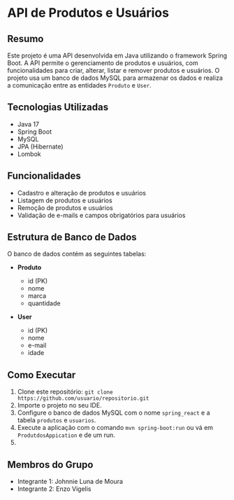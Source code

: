 # API de Produtos e Usuários

## Resumo
Este projeto é uma API desenvolvida em Java utilizando o framework Spring Boot. A API permite o gerenciamento de produtos e usuários, com funcionalidades para criar, alterar, listar e remover produtos e usuários. O projeto usa um banco de dados MySQL para armazenar os dados e realiza a comunicação entre as entidades `Produto` e `User`.

## Tecnologias Utilizadas
- Java 17
- Spring Boot
- MySQL
- JPA (Hibernate)
- Lombok

## Funcionalidades
- Cadastro e alteração de produtos e usuários
- Listagem de produtos e usuários
- Remoção de produtos e usuários
- Validação de e-mails e campos obrigatórios para usuários

## Estrutura de Banco de Dados
O banco de dados contém as seguintes tabelas:

- **Produto**
  - id (PK)
  - nome
  - marca
  - quantidade

- **User**
  - id (PK)
  - nome
  - e-mail
  - idade

## Como Executar
1. Clone este repositório: `git clone https://github.com/usuario/repositorio.git`
2. Importe o projeto no seu IDE.
3. Configure o banco de dados MySQL com o nome `spring_react` e a tabela `produtos` e `usuarios`.
4. Execute a aplicação com o comando `mvn spring-boot:run` ou vá em `ProdutdosAppication` e de um run.
5. 

## Membros do Grupo
- Integrante 1: Johnnie Luna de Moura
- Integrante 2: Enzo Vigelis 

